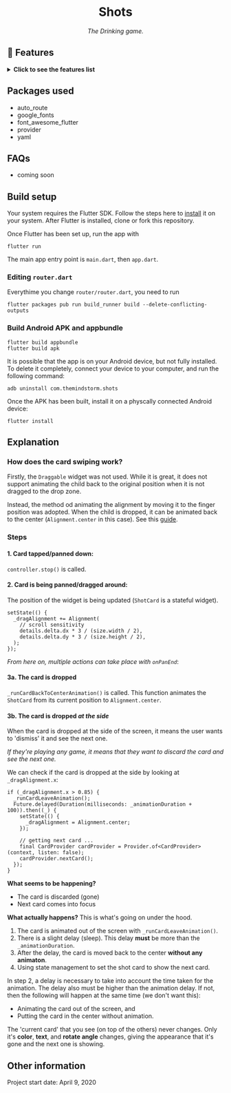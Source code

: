 <h1 align="center"><!-- <a href="">Shots</a> -->Shots</h1>

<p align="center"><i>
The Drinking game.
</i></p>


## 🚀 Features

<details>
<summary>
<b>Click to see the features list</b>
</summary>


- [ ] Start page where users can see a few options
  - [x] Start game to take user to game
  - [ ] Terms (everyone is over 18, ...)
  - [ ] Theme customization (might not implement)
- [x] Give cards colors depending on text (for ex, if first letter is T, it is red ...)
- [x] Give app background a color too, and animate it
- [x] Rotate cards at random angles (make it look natural)
- [x] Show card behind card on top (next card)
  - [ ] Show slight animation when revealing "next" next card
- [ ] Randomize card order (all cards are in a YML file)
- [ ] Don't show cards which were already shown
- [x] Card swiping to change cards (similar to Tinder)
  - [x] Show ~~one~~ cards behind the current card
  - [ ] Make cards wave as they are moving (similar to real cards)
  - [x] Animation when user drops card but not on target (animation of card going back)
- [ ] Timer to show players how long they've been playing
- [ ] Show how many cards the players have gone through
- [ ] Allow users to shuffle deck midgame

</details>

## Packages used
- auto_route
- google_fonts
- font_awesome_flutter
- provider
- yaml

## FAQs
- coming soon

## Build setup
Your system requires the Flutter SDK. Follow the steps here to [install](https://flutter.dev/docs/get-started/install) it on your system. After Flutter is installed, clone or fork this repository.

Once Flutter has been set up, run the app with

```
flutter run
```

The main app entry point is `main.dart`, then `app.dart`.

### Editing `router.dart`
Everythime you change `router/router.dart`, you need to run

```
flutter packages pub run build_runner build --delete-conflicting-outputs
```

### Build Android APK and appbundle
```
flutter build appbundle
flutter build apk
```

It is possible that the app is on your Android device, but not fully installed. To delete it completely, connect your device to your computer, and run the following command:

```
adb uninstall com.themindstorm.shots
```

Once the APK has been built, install it on a physcally connected Android device:
```
flutter install
```

## Explanation
### How does the card swiping work?
Firstly, the `Draggable` widget was not used. While it is great, it does not support animating the child back to the original position when it is not dragged to the drop zone.

Instead, the method od animating the alignment by moving it to the finger position was adopted. When the child is dropped, it can be animated back to the center (`Alignment.center` in this case). See this [guide](https://flutter.dev/docs/cookbook/animation/physics-simulation).

### Steps
#### 1. Card tapped/panned down:

`controller.stop()` is called.

#### 2. Card is being panned/dragged around:

The position of the widget is being updated (`ShotCard` is a stateful widget).

```
setState(() {
  _dragAlignment += Alignment(
    // scroll sensitivity
    details.delta.dx * 3 / (size.width / 2),
    details.delta.dy * 3 / (size.height / 2),
  );
});
```

*From here on, multiple actions can take place with `onPanEnd`*:

#### 3a. The card is dropped

`_runCardBackToCenterAnimation()` is called. This function animates the `ShotCard` from its current position to `Alignment.center`.

#### 3b. The card is dropped *at the side*

When the card is dropped at the side of the screen, it means the user wants to 'dismiss' it and see the next one.

*If they're playing any game, it means that they want to discard the card and see the next one.*

We can check if the card is dropped at the side by looking at `_dragAlignment.x`:

```
if (_dragAlignment.x > 0.85) {
  _runCardLeaveAnimation();
  Future.delayed(Duration(milliseconds: _animationDuration + 100)).then((_) {
    setState(() {
      _dragAlignment = Alignment.center;
    });

    // getting next card ...
    final CardProvider cardProvider = Provider.of<CardProvider>(context, listen: false);
    cardProvider.nextCard();
  });
}
```

**What seems to be happening?**
- The card is discarded (gone)
- Next card comes into focus


**What actually happens?**
This is what's going on under the hood.

1. The card is animated out of the screen with `_runCardLeaveAnimation()`.
2. There is a slight delay (sleep). This delay **must** be more than the `_animationDuration`.
3. After the delay, the card is moved back to the center **without any animaton**.
4. Using state management to set the shot card to show the next card.

In step 2, a delay is necessary to take into account the time taken for the animation. The delay also must be higher than the animation delay. If not, then the following will happen at the same time (we don't want this):
- Animating the card out of the screen, and
- Putting the card in the center without animation.

The 'current card' that you see (on top of the others) never changes. Only it's **color**, **text**, and **rotate angle** changes, giving the appearance that it's gone and the next one is showing.

## Other information
Project start date: April 9, 2020